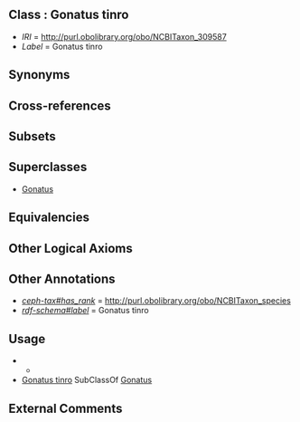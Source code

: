 
## Class : Gonatus tinro

 * *IRI* = http://purl.obolibrary.org/obo/NCBITaxon_309587
 * *Label* = Gonatus tinro

## Synonyms


## Cross-references


## Subsets


## Superclasses

 * [Gonatus](../../NCBITaxon/11/NCBITaxon_61711.md)

## Equivalencies


## Other Logical Axioms


## Other Annotations

 * *[ceph-tax#has_rank](../../ceph-tax#has/nk/ceph-tax#has_rank.md)* = http://purl.obolibrary.org/obo/NCBITaxon_species
 * *[rdf-schema#label](../../el/rdf-schema#label.md)* = Gonatus tinro

## Usage

 * -
 * [Gonatus tinro](../../NCBITaxon/87/NCBITaxon_309587.md) SubClassOf [Gonatus](../../NCBITaxon/11/NCBITaxon_61711.md)

## External Comments

